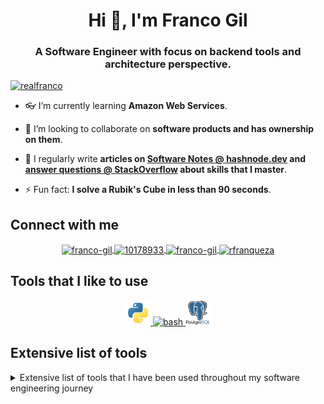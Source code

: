 <h1 align="center">Hi 👋, I'm Franco Gil</h1>
<h3 align="center">A Software Engineer with focus on backend tools and architecture perspective.</h3>

<p align="left">
  <a href="https://github.com/ryo-ma/github-profile-trophy">
    <img src="https://github-profile-trophy.vercel.app/?username=realfranco" alt="realfranco"/>
  </a>
</p>

- 👓 I’m currently learning **Amazon Web Services**. 

- 🧢 I’m looking to collaborate on **software products and has ownership on them**.

- 📝 I regularly write **articles on [Software Notes @ hashnode.dev](https://fgil1.hashnode.dev/) and [answer questions @ StackOverflow](https://stackoverflow.com/users/10178933) about skills that I master**.

- ⚡ Fun fact: **I solve a Rubik's Cube in less than 90 seconds**.

<h2 align="left">Connect with me</h2>
<p align="center">
  <a href="https://linkedin.com/in/franco-gil" target="blank">
    <img align="center" src="https://raw.githubusercontent.com/rahuldkjain/github-profile-readme-generator/master/src/images/icons/Social/linked-in-alt.svg" alt="franco-gil" height="30" width="40"/>
  </a>
  <a href="https://stackoverflow.com/users/10178933" target="blank">
    <img align="center" src="https://raw.githubusercontent.com/rahuldkjain/github-profile-readme-generator/master/src/images/icons/Social/stack-overflow.svg" alt="10178933" height="30" width="40"/>
  </a>
  <a href="https://www.youtube.com/@franco-gil" target="blank">
    <img align="center" src="https://raw.githubusercontent.com/rahuldkjain/github-profile-readme-generator/master/src/images/icons/Social/youtube.svg" alt="franco-gil" height="30" width="40"/>
  </a>
  <a href="https://twitter.com/rfranqueza" target="blank">
    <img align="center" src="https://raw.githubusercontent.com/rahuldkjain/github-profile-readme-generator/master/src/images/icons/Social/twitter.svg" alt="rfranqueza" height="30" width="40"/>
  </a>
</p>

<h2 align="left">Tools that I like to use</h2>
<p align="center">
  <a href="https://www.python.org" target="_blank" rel="noreferrer">
    <img src="https://raw.githubusercontent.com/devicons/devicon/master/icons/python/python-original.svg" alt="python" width="40" height="40"/>
  </a>
  <a href="https://www.gnu.org/software/bash/" target="_blank" rel="noreferrer">
    <img src="https://www.vectorlogo.zone/logos/gnu_bash/gnu_bash-icon.svg" alt="bash" width="40" height="40"/>
  </a>
  <a href="https://www.postgresql.org" target="_blank" rel="noreferrer">
    <img src="https://raw.githubusercontent.com/devicons/devicon/master/icons/postgresql/postgresql-original-wordmark.svg" alt="postgresql" width="40" height="40"/>
  </a>
</p>

<h2 align="left">Extensive list of tools</h2>
<details>
    <summary align="left">Extensive list of tools that I have been used throughout my software engineering journey</summary>
    <h3 align="left">Cloud services:</h3>
<p align="left">
  <a href="https://aws.amazon.com" target="_blank" rel="noreferrer">
    <img src="https://avatars.githubusercontent.com/u/2232217?s=200&v=4" alt="aws" width="40" height="40"/>
  </a>
  <a href="https://cloud.google.com" target="_blank" rel="noreferrer">
    <img src="https://www.vectorlogo.zone/logos/google_cloud/google_cloud-icon.svg" alt="gcp" width="40" height="40"/>
  </a>
</p>

<h3 align="left">DevOps:</h3>
<p align="left">
  <a href="https://circleci.com" target="_blank" rel="noreferrer">
    <img src="https://www.vectorlogo.zone/logos/circleci/circleci-icon.svg" alt="circleci" width="40" height="40"/>
  </a>
  <a href="https://www.docker.com/" target="_blank" rel="noreferrer">
    <img src="https://raw.githubusercontent.com/devicons/devicon/master/icons/docker/docker-original-wordmark.svg" alt="docker" width="40" height="40"/>
  </a>
  <a href="https://docs.github.com/en/actions/learn-github-actions/understanding-github-actions#overview" target="_blank" rel="noreferrer">
    <img src="https://github.gallerycdn.vsassets.io/extensions/github/vscode-github-actions/0.26.2/1694016984133/Microsoft.VisualStudio.Services.Icons.Default" alt="github actions" width="40" height="40"/>
  </a>
</p>

<h3 align="left">Data management:</h3>
<p align="left">
  <a href="https://docs.celeryq.dev/en/stable/index.html" target="_blank" rel="noreferrer">
    <img src="https://cdn.lawrencemcdaniel.com/wp-content/uploads/2020/05/17014355/celery-transparent-django-1.png" alt="celery" width="90" height="40"/>
  </a>
  <a href="https://airflow.apache.org" target="_blank" rel="noreferrer">
    <img src="https://upload.wikimedia.org/wikipedia/commons/d/de/AirflowLogo.png" alt="airflow" width="100" height="40"/>
  </a>
  <a href="https://pandas.pydata.org/" target="_blank" rel="noreferrer">
    <img src="https://raw.githubusercontent.com/devicons/devicon/2ae2a900d2f041da66e950e4d48052658d850630/icons/pandas/pandas-original.svg" alt="pandas" width="40" height="40"/>
  </a>
  <a href="https://scrapy.org" target="_blank" rel="noreferrer">
    <img src="https://avatars.githubusercontent.com/u/733635?s=200&v=4" alt="scrapy" width="40" height="40"/>
  </a>
</p>

<h3 align="left">Programming languages:</h3>
<p align="left">
  <a href="https://www.gnu.org/software/bash/" target="_blank" rel="noreferrer">
    <img src="https://www.vectorlogo.zone/logos/gnu_bash/gnu_bash-icon.svg" alt="bash" width="40" height="40"/>
  </a>
  <a href="https://golang.org" target="_blank" rel="noreferrer">
    <img src="https://raw.githubusercontent.com/devicons/devicon/master/icons/go/go-original.svg" alt="go" width="40" height="40"/>
  </a>
  <a href="https://www.php.net" target="_blank" rel="noreferrer">
    <img src="https://raw.githubusercontent.com/devicons/devicon/master/icons/php/php-original.svg" alt="php" width="40" height="40"/>
  </a>
  <a href="https://www.python.org" target="_blank" rel="noreferrer">
    <img src="https://raw.githubusercontent.com/devicons/devicon/master/icons/python/python-original.svg" alt="python" width="40" height="40"/>
  </a>
  <a href="https://developer.mozilla.org/en-US/docs/Web/JavaScript" target="_blank" rel="noreferrer">
    <img src="https://raw.githubusercontent.com/devicons/devicon/master/icons/javascript/javascript-original.svg" alt="javascript" width="40" height="40"/>
  </a>
  <a href="https://www.typescriptlang.org/" target="_blank" rel="noreferrer">
    <img src="https://raw.githubusercontent.com/devicons/devicon/master/icons/typescript/typescript-original.svg" alt="typescript" width="40" height="40"/>
  </a>
  <a href="https://www.java.com" target="_blank" rel="noreferrer">
    <img src="https://raw.githubusercontent.com/devicons/devicon/master/icons/java/java-original.svg" alt="java" width="40" height="40"/>
  </a>
  <a href="https://www.scala-lang.org" target="_blank" rel="noreferrer">
    <img src="https://raw.githubusercontent.com/devicons/devicon/master/icons/scala/scala-original.svg" alt="scala" width="40" height="40"/>
  </a>
</p>

<h3 align="left">Backend development:</h3>
<p align="left">
  <a href="https://fastapi.tiangolo.com" target="_blank" rel="noreferrer">
    <img src="https://fastapi.tiangolo.com/img/logo-margin/logo-teal.png" alt="fastapi" width="110" height="40"/>
  </a>
  <a href="https://flask.palletsprojects.com/" target="_blank" rel="noreferrer">
    <img src="https://github.com/devicons/devicon/raw/master/icons/flask/flask-original-wordmark.svg" alt="flask" width="40" height="40"/>
  </a>
  <a href="https://nodejs.org" target="_blank" rel="noreferrer">
    <img src="https://raw.githubusercontent.com/devicons/devicon/master/icons/nodejs/nodejs-original-wordmark.svg" alt="nodejs" width="40" height="40"/>
  </a>
  <a href="https://expressjs.com" target="_blank" rel="noreferrer">
    <img src="https://raw.githubusercontent.com/devicons/devicon/master/icons/express/express-original-wordmark.svg" alt="express" width="40" height="40"/>
  </a>
  <a href="https://symfony.com" target="_blank" rel="noreferrer">
    <img src="https://symfony.com/logos/symfony_black_03.svg" alt="symfony" width="40" height="40"/>
  </a>
  <a href="https://spring.io" target="_blank" rel="noreferrer">
    <img src="https://raw.githubusercontent.com/devicons/devicon/master/icons/spring/spring-original-wordmark.svg" alt="springboot" width="40" height="40"/>
  </a>
  <br>
  <a href="https://gunicorn.org" target="_blank" rel="noreferrer">
    <img src="https://gunicorn.org/images/logo.jpg" alt="gunicorn" width="135" height="40"/>
  </a>
  <a href="https://www.nginx.com" target="_blank" rel="noreferrer">
    <img src="https://raw.githubusercontent.com/devicons/devicon/master/icons/nginx/nginx-original.svg" alt="nginx" width="40" height="40"/>
  </a>
  <a href="https://www.haproxy.org" target="_blank" rel="noreferrer">
    <img src="https://avatars.githubusercontent.com/u/38220289?s=200&v=4" alt="ha roxy" width="40" height="40"/>
  </a>
</p>

<h3 align="left">Database:</h3>
<p align="left">
  <a href="https://www.postgresql.org" target="_blank" rel="noreferrer">
    <img src="https://raw.githubusercontent.com/devicons/devicon/master/icons/postgresql/postgresql-original-wordmark.svg" alt="postgresql" width="40" height="40"/>
  </a>
  <a href="https://www.mysql.com/" target="_blank" rel="noreferrer">
    <img src="https://www.vectorlogo.zone/logos/mysql/mysql-official.svg" alt="mysql" width="40" height="40"/>
  </a>
  <a href="https://www.ibm.com/docs/en/i/7.4?topic=overview-db2-i" target="_blank" rel="noreferrer">
    <img src="https://www.ibm.com/design/language/2826313f32f42776538455fbdb80834b/1_4-11_IBMPlexIcons_Typesetting_Dont2.svg" alt="db2fori" width="40" height="40"/>
  </a>
  <a href="https://mariadb.org" target="_blank" rel="noreferrer">
    <img src="https://mariadb.org/wp-content/themes/twentynineteen-child/icons/mariadb_org_rgb_h.svg" alt="mariadb" width="80" height="40"/>
  </a>
  <br>
  <a href="https://aws.amazon.com/dynamodb/" target="_blank" rel="noreferrer">
    <img src="https://dev-to-uploads.s3.amazonaws.com/uploads/articles/ffgjuqw3ijlfz4wf72ha.png" alt="dynamodb" width="80" height="40"/>
  </a>
  <br>
  <a href="https://redis.io" target="_blank" rel="noreferrer">
    <img src="https://raw.githubusercontent.com/devicons/devicon/master/icons/redis/redis-original-wordmark.svg" alt="redis" width="40" height="40"/>
  </a>
</p>

<h3 align="left">Data visualization:</h3>
<p align="left">
  <a href="https://d3js.org/" target="_blank" rel="noreferrer">
    <img src="https://raw.githubusercontent.com/devicons/devicon/master/icons/d3js/d3js-original.svg" alt="d3js" width="40" height="40"/>
  </a>
  <a href="https://matplotlib.org" target="_blank" rel="noreferrer">
    <img src="https://matplotlib.org/_static/logo_light.svg" alt="matplotlib" width="40" height="40"/>
  </a>
  <a href="https://plotly.com/python/" target="_blank" rel="noreferrer">
    <img src="https://avatars.githubusercontent.com/u/5997976?s=200&v=4" alt="plotly" width="40" height="40"/>
  </a>
</p>

<h3 align="left">Monitoring tools:</h3>
<p align="left">
  <a href="https://www.zabbix.com" target="_blank" rel="noreferrer">
    <img src="https://avatars.githubusercontent.com/u/4561226?s=200&v=4" alt="zabbix" width="40" height="40"/>
  </a>
</p>

<h3 align="left">Backend as a Service (BaaS):</h3>
<p align="left">
  <a href="https://heroku.com" target="_blank" rel="noreferrer">
    <img src="https://www.vectorlogo.zone/logos/heroku/heroku-icon.svg" alt="heroku" width="40" height="40"/>
  </a>
</p>

<h3 align="left">Testing:</h3>
<p align="left">
  <a href="https://docs.pytest.org/en/" target="_blank" rel="noreferrer">
    <img src="https://avatars.githubusercontent.com/u/8897583?s=200&v=4" alt="pytest" width="40" height="40"/>
  </a>
  <a href="https://postman.com" target="_blank" rel="noreferrer">
    <img src="https://www.vectorlogo.zone/logos/getpostman/getpostman-icon.svg" alt="postman" width="40" height="40"/>
  </a>
  <a href="https://jestjs.io" target="_blank" rel="noreferrer">
    <img src="https://github.com/devicons/devicon/raw/master/icons/jest/jest-plain.svg" alt="jest" width="40" height="40"/>
  </a>
</p>

<h3 align="left">Frontend development:</h3>
<p align="left">
  <a href="https://getbootstrap.com" target="_blank" rel="noreferrer">
    <img src="https://raw.githubusercontent.com/devicons/devicon/master/icons/bootstrap/bootstrap-plain-wordmark.svg" alt="bootstrap" width="40" height="40"/>
  </a>
  <a href="https://reactjs.org/" target="_blank" rel="noreferrer">
    <img src="https://raw.githubusercontent.com/devicons/devicon/master/icons/react/react-original-wordmark.svg" alt="react" width="40" height="40"/>
  </a>
  <a href="https://angular.io" target="_blank" rel="noreferrer">
    <img src="https://angular.io/assets/images/logos/angular/angular.svg" alt="angular" width="40" height="40"/>
  </a>
</p>

<h3 align="left">Software design:</h3>
<p align="left">
  <a href="https://www.uml.org" target="_blank" rel="noreferrer">
    <img src="https://www.omg.org/uml-directory/images/logos/UML-logo.jpg" alt="uml" width="75" height="40"/>
  </a>
  <a href="https://www.uml.org" target="_blank" rel="noreferrer">
    <img src="https://publications.opengroup.org/media/catalog/category/ArchiMate_Library_1_3.png" alt="archimate" width="40" height="40"/>
  </a>
</p>
</details>
